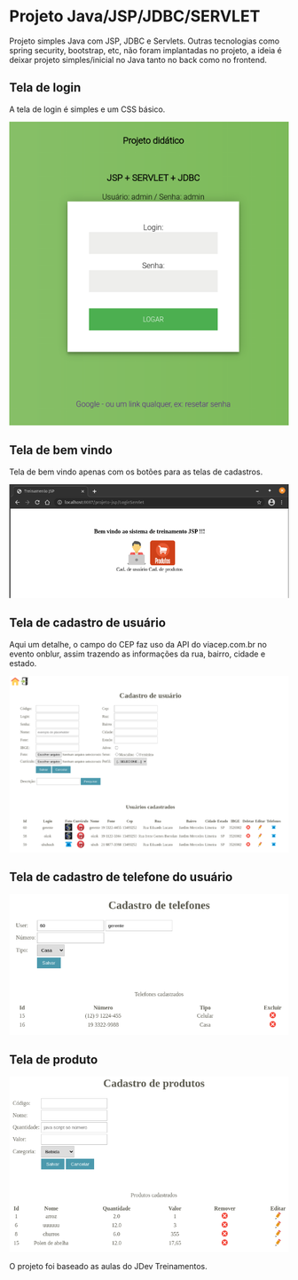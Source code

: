# Projeto Java/JSP/JDBC/SERVLET

Projeto simples Java com JSP, JDBC e Servlets.
Outras tecnologias como spring security, bootstrap, etc, não foram implantadas no projeto, a ideia é deixar projeto simples/inicial no Java tanto no back como no frontend.

## Tela de login

A tela de login é simples e um CSS básico.

![Tela de login](https://github.com/wregin/projeto-jsp/blob/main/showroom/login.png?raw=true)

## Tela de bem vindo

Tela de bem vindo apenas com os botões para as telas de cadastros.

![Tela de login](https://github.com/wregin/projeto-jsp/blob/main/showroom/bem_vindo.png?raw=true)

## Tela de cadastro de usuário

Aqui um detalhe, o campo do CEP faz uso da API do viacep.com.br no evento onblur, assim trazendo as informações da rua, bairro, cidade e estado.

![Tela de cadastro de usuário](https://github.com/wregin/projeto-jsp/blob/main/showroom/cad_usuario.png?raw=true)

## Tela de cadastro de telefone do usuário

![Tela de cadastro de usuário](https://github.com/wregin/projeto-jsp/blob/main/showroom/cad_telefone.png?raw=true)

## Tela de produto

![Tela de cadastro de usuário](https://github.com/wregin/projeto-jsp/blob/main/showroom/cad_produto.png?raw=true)

O projeto foi baseado as aulas do JDev Treinamentos.
